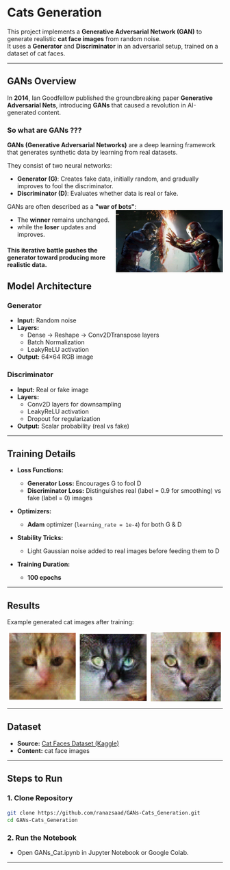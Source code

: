 # Cats Generation

This project implements a **Generative Adversarial Network (GAN)** to generate realistic **cat face images** from random noise.  
It uses a **Generator** and **Discriminator** in an adversarial setup, trained on a dataset of cat faces.

---

## GANs Overview

In **2014**, Ian Goodfellow published the groundbreaking paper **Generative Adversarial Nets**, introducing **GANs** that caused a revolution in AI-generated content.

###  So what are GANs ???
**GANs (Generative Adversarial Networks)** are a deep learning framework that generates synthetic data by learning from real datasets.  

They consist of two neural networks:
- **Generator (G)**: Creates fake data, initially random, and gradually improves to fool the discriminator.
- **Discriminator (D)**: Evaluates whether data is real or fake.

<p>
  GANs are often described as a <b>"war of bots"</b>:  
      <img src="G_D_war.jpeg" alt="GANs War" align="right" width="250">

   - The <b>winner</b> remains unchanged.
   - while the <b>loser</b> updates and improves.  
#### This iterative battle pushes the generator toward producing more realistic data.
</p>


## Model Architecture

### Generator
- **Input:** Random noise 
- **Layers:**
  - Dense → Reshape → Conv2DTranspose layers
  - Batch Normalization
  - LeakyReLU activation
- **Output:** 64×64 RGB image

### Discriminator
- **Input:** Real or fake image
- **Layers:**
  - Conv2D layers for downsampling
  - LeakyReLU activation
  - Dropout for regularization
- **Output:** Scalar probability (real vs fake)

---

##  Training Details

- **Loss Functions:**
  - **Generator Loss:** Encourages G to fool D
  - **Discriminator Loss:** Distinguishes real (label = 0.9 for smoothing) vs fake (label = 0) images

- **Optimizers:**
  - **Adam** optimizer (`learning_rate = 1e-4`) for both G & D

- **Stability Tricks:**
  - Light Gaussian noise added to real images before feeding them to D

- **Training Duration:**
  - **100 epochs**

---
## Results

Example generated cat images after training:

<p align="center">
  <img src="generatedCats.png" alt="Generated Cat Images" width="500">
</p>

---

## Dataset

- **Source:** [Cat Faces Dataset (Kaggle)](https://www.kaggle.com/datasets/azmeenasiraj/cat-faces-data-set?utm_source=chatgpt.com)
- **Content:**  cat face images 

---

## Steps to Run

### 1. Clone Repository
```bash
git clone https://github.com/ranazsaad/GANs-Cats_Generation.git
cd GANs-Cats_Generation
```
### 2. Run the Notebook
   - Open GANs_Cat.ipynb in Jupyter Notebook or Google Colab.
---
